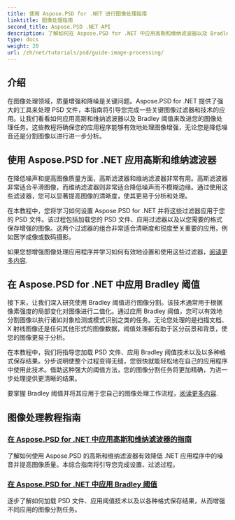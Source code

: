 ```yaml
---
title: 使用 Aspose.PSD for .NET 进行图像处理指南
linktitle: 图像处理指南
second_title: Aspose.PSD .NET API
description: 了解如何在 Aspose.PSD for .NET 中应用高斯和维纳滤波器以及 Bradley 阈值来实现更好的图像处理和分割。
type: docs
weight: 20
url: /zh/net/tutorials/psd/guide-image-processing/
---
```

## 介绍

在图像处理领域，质量增强和降噪是关键问题。Aspose.PSD for .NET 提供了强大的工具来处理 PSD 文件，本指南将引导您完成一些关键图像过滤器和技术的应用。让我们看看如何应用高斯和维纳滤波器以及 Bradley 阈值来改进您的图像处理任务。这些教程将确保您的应用程序能够有效地处理图像增强，无论您是降低噪音还是分割图像以进行进一步分析。

## 使用 Aspose.PSD for .NET 应用高斯和维纳滤波器

在降低噪声和提高图像质量方面，高斯滤波器和维纳滤波器非常有用。高斯滤波器非常适合平滑图像，而维纳滤波器则非常适合降低噪声而不模糊边缘。通过使用这些滤波器，您可以显著提高图像的清晰度，使其更易于分析和处理。

在本教程中，您将学习如何设置 Aspose.PSD for .NET 并将这些过滤器应用于您的 PSD 文件。该过程包括加载您的 PSD 文件、应用过滤器以及以您需要的格式保存增强的图像。这两个过滤器的组合非常适合清晰度和锐度至关重要的应用，例如医学成像或数码摄影。

如果您想增强图像处理应用程序并学习如何有效地设置和使用这些过滤器，[阅读更多内容](./guide-to-apply-gaussian-wiener-filters/).

## 在 Aspose.PSD for .NET 中应用 Bradley 阈值

接下来，让我们深入研究使用 Bradley 阈值进行图像分割。该技术通常用于根据像素强度的局部变化对图像进行二值化。通过应用 Bradley 阈值，您可以有效地分割图像以执行诸如对象检测或模式识别之类的任务。无论您处理的是扫描文档、X 射线图像还是任何其他形式的图像数据，阈值处理都有助于区分前景和背景，使您的图像更易于分析。

在本教程中，我们将指导您加载 PSD 文件、应用 Bradley 阈值技术以及以多种格式保存结果。分步说明使整个过程变得无缝，您很快就能轻松地在自己的应用程序中使用此技术。借助这种强大的阈值方法，您的图像分割任务将更加精确，为进一步处理提供更清晰的结果。

要掌握 Bradley 阈值并将其应用于您自己的图像处理工作流程，[阅读更多内容](./apply-bradley-thresholding/).

## 图像处理教程指南
### [在 Aspose.PSD for .NET 中应用高斯和维纳滤波器的指南](./guide-to-apply-gaussian-wiener-filters/)
了解如何使用 Aspose.PSD 的高斯和维纳滤波器有效降低 .NET 应用程序中的噪音并提高图像质量。本综合指南将引导您完成设置、过滤过程。
### [在 Aspose.PSD for .NET 中应用 Bradley 阈值](./apply-bradley-thresholding/)
逐步了解如何加载 PSD 文件、应用阈值技术以及以各种格式保存结果，从而增强不同应用的图像分割任务。